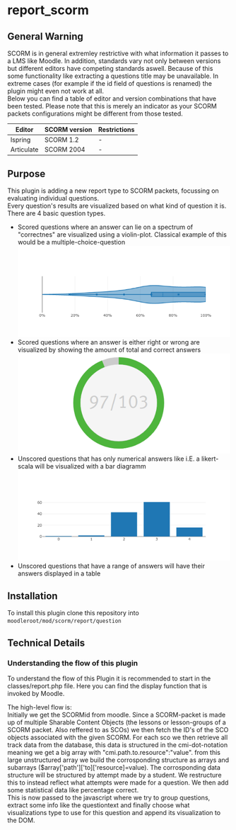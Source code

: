 # report_scorm
## General Warning
SCORM is in general extremley restrictive with what information it passes to a LMS like Moodle.
In addition, standards vary not only between versions but different editors have competing standards aswell.
Because of this some functionality like extracting a questions title may be unavailable.
In extreme cases (for example if the id field of questions is renamed) the plugin might even not work at all.  
Below you can find a table of editor and version combinations that have been tested.
Please note that this is merely an indicator as your SCORM packets configurations might be different from those tested.

| Editor      | SCORM version | Restrictions |
|-------------|---------------|--------------|
| Ispring     | SCORM 1.2     | -            |
| Articulate  | SCORM 2004    | -            |

## Purpose
This plugin is adding a new report type to SCORM packets,
focussing on evaluating individual questions.  
Every question's results are visualized based on what kind of question it is.
There are 4 basic question types.  

- Scored questions where an answer can lie on a spectrum of "correctnes" are visualized using a violin-plot. Classical example of this would be a multiple-choice-question ![](pix/violin.png)
- Scored questions where an answer is either right or wrong are visualized by showing the amount of total and correct answers![](pix/percentagecircle.png)
- Unscored questions that has only numerical answers like i.E. a likert-scala will be visualized with a bar diagramm![](pix/bars.png)
- Unscored questions that have a range of answers will have their answers displayed in a table

## Installation

To install this plugin clone this repository into `moodleroot/mod/scorm/report/question`

## Technical Details

### Understanding the flow of this plugin
To understand the flow of this Plugin it is recommended to start in the classes/report.php file. 
Here you can find the display function that is invoked by Moodle.

The high-level flow is:  
Initially we get the SCORMid from moodle.
Since a SCORM-packet is made up of multiple Sharable Content Objects (the lessons or lesson-groups of a SCORM packet. Also reffered to as SCOs) we then fetch the ID's of the SCO objects associated with the given SCORM.
For each sco we then retrieve all track data from the database,
this data is structured in the cmi-dot-notation meaning we get a big array with "cmi.path.to.resource":"value".
from this large unstructured array we build the corrosponding structure as arrays and subarrays ($array['path']['to]['resource]=value).
The corrosponding data structure will be structured by attempt made by a student. We restructure this to instead reflect what attempts were made for a question.
We then add some statistical data like percentage correct.  
This is now passed to the javascript where we try to group questions, extract some info like the questiontext and finally choose what visualizations type to use for this question and append its visualization to the DOM.
